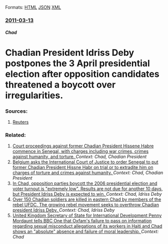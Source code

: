 
Formats: [HTML](/news/2011/03/13/chadian-president-idriss-deby-postpones-the-3-april-presidential-election-after-opposition-candidates-threatened-a-boycott-over-irregulariti.html)  [JSON](/news/2011/03/13/chadian-president-idriss-deby-postpones-the-3-april-presidential-election-after-opposition-candidates-threatened-a-boycott-over-irregulariti.json)  [XML](/news/2011/03/13/chadian-president-idriss-deby-postpones-the-3-april-presidential-election-after-opposition-candidates-threatened-a-boycott-over-irregulariti.xml)  

### [2011-03-13](/news/2011/03/13/index.md)

##### Chad
# Chadian President Idriss Deby postpones the 3 April presidential election after opposition candidates threatened a boycott over irregularities. 




### Sources:

1. [Reuters](http://af.reuters.com/article/topNews/idAFJOE72C01320110313)

### Related:

1. [Court proceedings against former Chadian President Hissene Habre commence in Senegal, with charges including war crimes, crimes against humanity, and torture. ](/news/2013/07/2/court-proceedings-against-former-chadian-president-hissa-ne-habra-c-commence-in-senegal-with-charges-including-war-crimes-crimes-against-hu.md) _Context: Chad, Chadian President_
2. [Belgium asks the International Court of Justice to order Senegal to put former Chadian President Hissne Habr on trial or to extradite him on charges of torture and crimes against humanity. ](/news/2012/03/12/belgium-asks-the-international-court-of-justice-to-order-senegal-to-put-former-chadian-president-hissene-habre-on-trial-or-to-extradite-him.md) _Context: Chad, Chadian President_
3. [ In Chad, opposition parties boycott the 2006 presidential election and voter turnout is "extremely low". Results are not due for another 10 days, but President Idriss Deby is expected to win. ](/news/2006/05/3/in-chad-opposition-parties-boycott-the-2006-presidential-election-and-voter-turnout-is-extremely-low-results-are-not-due-for-another-10.md) _Context: Chad, Idriss Deby_
4. [ Over 150 Chadian soldiers are killed in eastern Chad by members of the rebel UFDC. The growing rebel movement seeks to overthrow Chadian president Idriss Deby. ](/news/2006/03/21/over-150-chadian-soldiers-are-killed-in-eastern-chad-by-members-of-the-rebel-ufdc-the-growing-rebel-movement-seeks-to-overthrow-chadian-pr.md) _Context: Chad, Idriss Deby_
5. [United Kingdom Secretary of State for International Development Penny Mordaunt tells BBC One that Oxfam's failure to pass on information regarding sexual misconduct allegations of its workers in Haiti and Chad shows an "absolute" absence and failure of moral leadership. ](/news/2018/02/11/united-kingdom-secretary-of-state-for-international-development-penny-mordaunt-tells-bbc-one-that-oxfam-s-failure-to-pass-on-information-reg.md) _Context: Chad_
